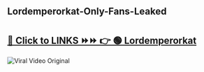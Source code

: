 
 ## Lordemperorkat-Only-Fans-Leaked

# <h2><a href="https://clipsfans.com/Lordemperorkat&ref=git">🔗 Click to LINKS ⏩⏩ 👉 🟢 Lordemperorkat </a></h2>

<a href="https://clipsfans.com/Lordemperorkat&ref=git" rel="nofollow" data-target="animated-image.originalLink"><img src="https://i.ibb.co.com/xMMVF88/686577567.gif" alt="Viral Video Original" style="max-width: 100%; display: inline-block;" data-target="animated-image.originalImage"></a>
